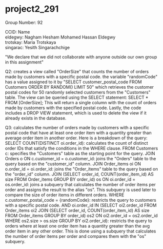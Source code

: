 # project2_291
Group Number: 92

CCID: Name<br />
eldegwy: Nagham Hesham Mohamed Hassan Eldegwy<br />
trotskay: Maria Trotskaya<br />
singarac: Yesith Singarachchige<br />


"We declare that we did not collaborate with anyone outside our own
group in this assignment"


Q2:
creates a view called "OrderSize" that counts the number of orders made by customers with a specific postal code. the variable "randomCode" has a value assigned to it by "SELECT customer_postal_code FROM Customers ORDER BY RANDOM() LIMIT 50" which retrieves the customer postal codes for 50 randomly selected customers from the "Customers" table.
The view can be queried using the SELECT statement:
SELECT * FROM [OrderSize];
This will return a single column with the count of orders made by customers with the specified postal code.
Lastly, the code includes a DROP VIEW statement, which is used to delete the view if it already exists in the database.

Q3:
calculates the number of orders made by customers with a specific postal code that have at least one order item with a quantity greater than average order item in another order. Here is a breakdown of the query:
SELECT COUNT(DISTINCT oi.order_id): calculates the count of distinct order IDs that satisfy the conditions in the WHERE clause.
FROM Customers c: specifies the "Customers" table as the starting point for the query.
JOIN Orders o ON c.customer_id = o.customer_id: joins the "Orders" table to the query based on the "customer_id" column.
JOIN Order_items oi ON o.order_id = oi.order_id: joins the "Order_items" table to the query based on the "order_id" column.
JOIN (SELECT order_id, COUNT(order_item_id) AS size FROM Order_items GROUP BY order_id) os ON oi.order_id = os.order_id: joins a subquery that calculates the number of order items per order and assigns the result to the alias "os". This subquery is used later to compare the size of order items in different orders.
WHERE c.customer_postal_code = {randomCode}: restricts the query to customers with a specific postal code.
AND oi.order_id IN (SELECT oi2.order_id FROM Order_items oi2 JOIN (SELECT order_id, COUNT(order_item_id) AS size FROM Order_items GROUP BY order_id) os2 ON oi2.order_id = os2.order_id WHERE os2.size > os.size GROUP BY oi2.order_id): restricts the query to orders where at least one order item has a quantity greater than the avg order item in any other order. This is done using a subquery that calculates the number of order items per order and compares them with the "os" subquery.

